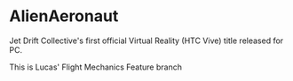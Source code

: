 # AlienAeronaut
Jet Drift Collective's first official Virtual Reality (HTC Vive) title released for PC. 

This is Lucas' Flight Mechanics Feature branch